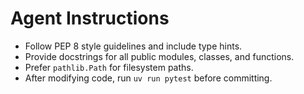 # Agent Instructions

- Follow PEP 8 style guidelines and include type hints.
- Provide docstrings for all public modules, classes, and functions.
- Prefer `pathlib.Path` for filesystem paths.
- After modifying code, run `uv run pytest` before committing.
